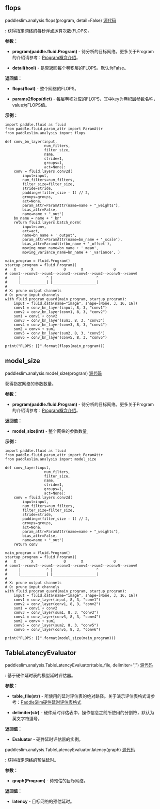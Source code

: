 ## flops
paddleslim.analysis.flops(program, detail=False) [源代码](https://github.com/PaddlePaddle/PaddleSlim/blob/develop/paddleslim/analysis/flops.py)

: 获得指定网络的每秒浮点运算次数(FLOPS)。

**参数：**

- **program(paddle.fluid.Program)** - 待分析的目标网络。更多关于Program的介绍请参考：[Program概念介绍](https://www.paddlepaddle.org.cn/documentation/docs/zh/api_cn/fluid_cn/Program_cn.html#program)。

- **detail(bool)** - 是否返回每个卷积层的FLOPS。默认为False。

**返回值：**

- **flops(float)** - 整个网络的FLOPS。

- **params2flops(dict)** - 每层卷积对应的FLOPS，其中key为卷积层参数名称，value为FLOPS值。

**示例：**

```
import paddle.fluid as fluid
from paddle.fluid.param_attr import ParamAttr
from paddleslim.analysis import flops

def conv_bn_layer(input,
                  num_filters,
                  filter_size,
                  name,
                  stride=1,
                  groups=1,
                  act=None):
    conv = fluid.layers.conv2d(
        input=input,
        num_filters=num_filters,
        filter_size=filter_size,
        stride=stride,
        padding=(filter_size - 1) // 2,
        groups=groups,
        act=None,
        param_attr=ParamAttr(name=name + "_weights"),
        bias_attr=False,
        name=name + "_out")
    bn_name = name + "_bn"
    return fluid.layers.batch_norm(
        input=conv,
        act=act,
        name=bn_name + '_output',
        param_attr=ParamAttr(name=bn_name + '_scale'),
        bias_attr=ParamAttr(bn_name + '_offset'),
        moving_mean_name=bn_name + '_mean',
        moving_variance_name=bn_name + '_variance', )

main_program = fluid.Program()
startup_program = fluid.Program()
#   X       X              O       X              O
# conv1-->conv2-->sum1-->conv3-->conv4-->sum2-->conv5-->conv6
#     |            ^ |                    ^
#     |____________| |____________________|
#
# X: prune output channels
# O: prune input channels
with fluid.program_guard(main_program, startup_program):
    input = fluid.data(name="image", shape=[None, 3, 16, 16])
    conv1 = conv_bn_layer(input, 8, 3, "conv1")
    conv2 = conv_bn_layer(conv1, 8, 3, "conv2")
    sum1 = conv1 + conv2
    conv3 = conv_bn_layer(sum1, 8, 3, "conv3")
    conv4 = conv_bn_layer(conv3, 8, 3, "conv4")
    sum2 = conv4 + sum1
    conv5 = conv_bn_layer(sum2, 8, 3, "conv5")
    conv6 = conv_bn_layer(conv5, 8, 3, "conv6")

print("FLOPS: {}".format(flops(main_program)))
```

## model_size
paddleslim.analysis.model_size(program) [源代码](https://github.com/PaddlePaddle/PaddleSlim/blob/develop/paddleslim/analysis/model_size.py)

获得指定网络的参数数量。

**参数：**

- **program(paddle.fluid.Program)** - 待分析的目标网络。更多关于Program的介绍请参考：[Program概念介绍](https://www.paddlepaddle.org.cn/documentation/docs/zh/api_cn/fluid_cn/Program_cn.html#program)。

**返回值：**

- **model_size(int)** - 整个网络的参数数量。

**示例：**

```
import paddle.fluid as fluid
from paddle.fluid.param_attr import ParamAttr
from paddleslim.analysis import model_size

def conv_layer(input,
                  num_filters,
                  filter_size,
                  name,
                  stride=1,
                  groups=1,
                  act=None):
    conv = fluid.layers.conv2d(
        input=input,
        num_filters=num_filters,
        filter_size=filter_size,
        stride=stride,
        padding=(filter_size - 1) // 2,
        groups=groups,
        act=None,
        param_attr=ParamAttr(name=name + "_weights"),
        bias_attr=False,
        name=name + "_out")
    return conv

main_program = fluid.Program()
startup_program = fluid.Program()
#   X       X              O       X              O
# conv1-->conv2-->sum1-->conv3-->conv4-->sum2-->conv5-->conv6
#     |            ^ |                    ^
#     |____________| |____________________|
#
# X: prune output channels
# O: prune input channels
with fluid.program_guard(main_program, startup_program):
    input = fluid.data(name="image", shape=[None, 3, 16, 16])
    conv1 = conv_layer(input, 8, 3, "conv1")
    conv2 = conv_layer(conv1, 8, 3, "conv2")
    sum1 = conv1 + conv2
    conv3 = conv_layer(sum1, 8, 3, "conv3")
    conv4 = conv_layer(conv3, 8, 3, "conv4")
    sum2 = conv4 + sum1
    conv5 = conv_layer(sum2, 8, 3, "conv5")
    conv6 = conv_layer(conv5, 8, 3, "conv6")

print("FLOPS: {}".format(model_size(main_program)))
```

## TableLatencyEvaluator
paddleslim.analysis.TableLatencyEvaluator(table_file, delimiter=",") [源代码](https://github.com/PaddlePaddle/PaddleSlim/blob/develop/paddleslim/analysis/latency.py)

: 基于硬件延时表的模型延时评估器。

**参数：**

- **table_file(str)** - 所使用的延时评估表的绝对路径。关于演示评估表格式请参考：[PaddleSlim硬件延时评估表格式](../paddleslim/analysis/table_latency.md)

- **delimiter(str)** - 硬件延时评估表中，操作信息之前所使用的分割符，默认为英文字符逗号。

**返回值：**

- **Evaluator** - 硬件延时评估器的实例。

paddleslim.analysis.TableLatencyEvaluator.latency(graph) [源代码](https://github.com/PaddlePaddle/PaddleSlim/blob/develop/paddleslim/analysis/latency.py)

: 获得指定网络的预估延时。

**参数：**

- **graph(Program)** - 待预估的目标网络。

**返回值：**

- **latency** - 目标网络的预估延时。
